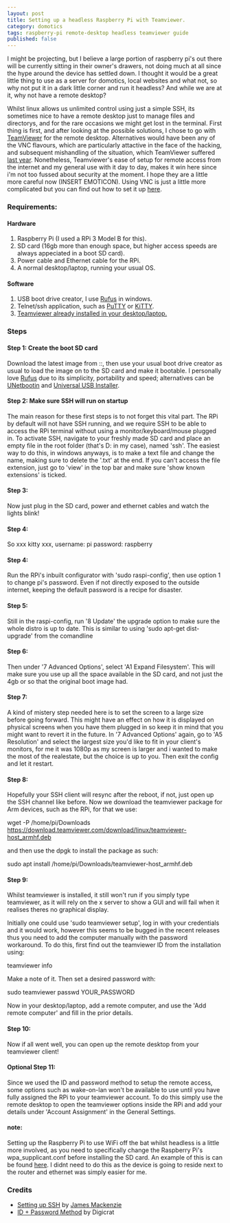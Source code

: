 ```yaml
---
layout: post
title: Setting up a headless Raspberry Pi with Teamviewer.
category: domotics
tags: raspberry-pi remote-desktop headless teamviewer guide
published: false
---
```


I might be projecting, but I believe a large portion of raspberry pi's out there will be currently sitting in their owner's drawers, not doing much at all since the hype around the device has settled down. I thought it would be a great little thing to use as a server for domotics, local websites and what not, so why not put it in a dark little corner and run it headless? And while we are at it, why not have a remote desktop?

Whilst linux allows us unlimited control using just a simple SSH, its sometimes nice to have a remote desktop just to manage files and directorys, and for the rare occasions we might get lost in the terminal. First thing is first, and after looking at the possible solutions, I chose to go with [TeamViewer](https://www.teamviewer.com/en/) for the remote desktop. Alternatives would have been any of the VNC flavours, which are particularly attactive in the face of the hacking, and subsequent mishandling of the situation, which TeamViewer suffered [last year](INSERTLINK). Nonetheless, Teamviewer's ease of setup for remote access from the internet and my general use with it day to day, makes it win here since i'm not too fussed about security at the moment. I hope they are a little more careful now (INSERT EMOTICON). Using VNC is just a little more complicated but you can find out how to set it up [here](insertlink).

### Requirements:
#### Hardware
1. Raspberry Pi (I used a RPi 3 Model B for this).
2. SD card (16gb more than enough space, but higher access speeds are always appeciated in a boot SD card).
3. Power cable and Ethernet cable for the RPi.
4. A normal desktop/laptop, running your usual OS.

#### Software
1. USB boot drive creator, I use [Rufus](https://rufus.akeo.ie/) in windows.
2. Telnet/ssh application, such as [PuTTY](https://www.putty.org/) or [KiTTY](http://www.9bis.net/kitty/).
3. [Teamviewer already installed in your desktop/laptop.](https://www.teamviewer.com/en/)


### Steps
#### Step 1: Create the boot SD card
Download the latest image from ::, then use your usual boot drive creator as usual to load the image on to the SD card and make it bootable. I personally love [Rufus](https://rufus.akeo.ie/) due to its simplicity, portability and speed; alternatives can be [UNetbootin](https://unetbootin.github.io/) and [Universal USB Installer](https://www.pendrivelinux.com/universal-usb-installer-easy-as-1-2-3/).

#### Step 2: Make sure SSH will run on startup
The main reason for these first steps is to not forget this vital part. The RPi by default will not have SSH running, and we require SSH to be able to access the RPi terminal without using a monitor/keyboard/mouse plugged in. To activate SSH, navigate to your freshly made SD card and place an empty file in the root folder (that's D: in my case), named 'ssh'. The easiest way to do this, in windows anyways, is to make a text file and change the name, making sure to delete the '.txt' at the end. If you can't access the file extension, just go to 'view' in the top bar and make sure 'show known extensions' is ticked.

#### Step 3:
Now just plug in the SD card, power and ethernet cables and watch the lights blink!

#### Step 4:
So xxx kitty xxx,
username: pi
password: raspberry


#### Step 4:
Run the RPi's inbuilt configurator with 'sudo raspi-config', then use option 1 to change pi's password. Even if not directly exposed to the outside internet, keeping the default password is a recipe for disaster.

#### Step 5:
Still in the raspi-config, run '8 Update' the upgrade option to make sure the whole distro is up to date. This is similar to using 'sudo apt-get dist-upgrade' from the comandline

#### Step 6:
Then under '7 Advanced Options', select 'A1 Expand Filesystem'. This will make sure you use up all the space available in the SD card, and not just the 4gb or so that the original boot image had.

#### Step 7:
A kind of mistery step needed here is to set the screen to a large size before going forward. This might have an effect on how it is displayed on physical screens when you have them plugged in so keep it in mind that you might want to revert it in the future. In '7 Advanced Options' again, go to 'A5 Resolution' and select the largest size you'd like to fit in your client's monitors, for me it was 1080p as my screen is larger and i wanted to make the most of the realestate, but the choice is up to you. Then exit the config and let it restart.

#### Step 8:
Hopefully your SSH client will resync after the reboot, if not, just open up the SSH channel like before. Now we download the teamviewer package for Arm devices, such as the RPi, for that we use:

wget -P /home/pi/Downloads https://download.teamviewer.com/download/linux/teamviewer-host_armhf.deb

and then use the dpgk to install the package as such:

sudo apt install /home/pi/Downloads/teamviewer-host_armhf.deb

#### Step 9:
Whilst teamviewer is installed, it still won't run if you simply type teamviewer, as it will rely on the x server to show a GUI and will fail when it realises theres no graphical display.


Initially one could use 'sudo teamviewer setup', log in with your credentials and it would work, however this seems to be bugged in the recent releases thus you need to add the computer manually with the password workaround.
To do this, first find out the teamviewer ID from the installation using:

teamviewer info

Make a note of it. Then set a desired password with:

sudo teamviewer passwd YOUR_PASSWORD

Now in your desktop/laptop, add a remote computer, and use the 'Add remote computer' and fill in the prior details.

#### Step 10:

Now if all went well, you can open up the remote desktop from your teamviewer client!

#### Optional Step 11:

Since we used the ID and password method to setup the remote access, some options such as wake-on-lan won't be available to use until you have fully assigned the RPi to your teamviewer account. To do this simply use the remote desktop to open the teamviewer options inside the RPi and add your details under 'Account Assignment' in the General Settings.

#### note:
Setting up the Raspberry Pi to use WiFi off the bat whilst headless is a little more involved, as you need to specifically change the Raspberry Pi's wpa_supplicant.conf before installing the SD card. An example of this is can be found [here](https://styxit.com/2017/03/14/headless-raspberry-setup.html). I didnt need to do this as the device is going to reside next to the router and ethernet was simply easier for me.


### Credits
 * [Setting up SSH](https://hackernoon.com/raspberry-pi-headless-install-462ccabd75d0) by [James Mackenzie](https://hackernoon.com/@jamesfmackenzie)
 * [ID + Password Method](https://community.teamviewer.com/t5/Linux/TeamViewer-13-for-Ubuntu-16-04-4-LTS-connectivity-problems/td-p/32006) by Digicrat
